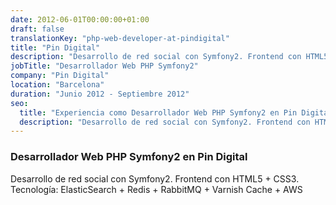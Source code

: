 ```yaml
---
date: 2012-06-01T00:00:00+01:00
draft: false
translationKey: "php-web-developer-at-pindigital"
title: "Pin Digital"
description: "Desarrollo de red social con Symfony2. Frontend con HTML5 + CSS3. Tecnología: ElasticSearch + Redis + RabbitMQ + Varnish Cache + AWS"
jobTitle: "Desarrollador Web PHP Symfony2"
company: "Pin Digital"
location: "Barcelona"
duration: "Junio 2012 - Septiembre 2012"
seo:
  title: "Experiencia como Desarrollador Web PHP Symfony2 en Pin Digital"
  description: "Desarrollo de red social con Symfony2. Frontend con HTML5 + CSS3. Tecnología: ElasticSearch + Redis + RabbitMQ + Varnish Cache + AWS"
---
```

### Desarrollador Web PHP Symfony2 en Pin Digital

Desarrollo de red social con Symfony2. Frontend con HTML5 + CSS3. Tecnología: ElasticSearch + Redis + RabbitMQ + Varnish Cache + AWS
